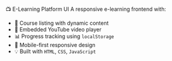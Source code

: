  📺 E-Learning Platform UI
A responsive e-learning frontend with:
- 📘 Course listing with dynamic content
- 🎥 Embedded YouTube video player
- 📊 Progress tracking using `localStorage`
- 📱 Mobile-first responsive design
- 💡 Built with `HTML`, `CSS`, `JavaScript`
